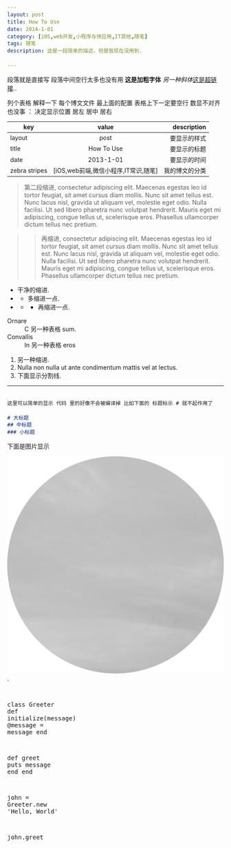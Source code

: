 ```yaml
---
layout: post
title: How To Use
date: 2014-1-01
category: [iOS,web开发,小程序与快应用,IT其他,随笔]
tags: 随笔
description: 这是一段简单的描述，但是我现在没用到.

---
```


段落就是直接写  段落中间空行太多也没有用 <strong>这是加粗字体</strong> <em>另一种斜体</em>[这是超链接](https://www.wanglizhen.xyz)..

列个表格 解释一下 每个博文文件 最上面的配置 表格上下一定要空行 数显不对齐也没事  ： 决定显示位置 居左 居中 居右

|    key        | value         | description  |
| ------------- |:-------------:| ------------:|
| layout        | post          | 要显示的样式   |
| title         | How To Use    | 要显示的标题   |
| date          | 2013-1-01     | 要显示的时间   |
| zebra stripes | [iOS,web前端,微信小程序,IT常识,随笔] | 我的博文的分类 |

> 第二段缩进, consectetur adipiscing elit. Maecenas egestas leo id tortor feugiat, sit amet cursus diam mollis. Nunc sit amet tellus est. Nunc lacus nisl, gravida ut aliquam vel, molestie eget odio. Nulla facilisi. Ut sed libero pharetra nunc volutpat hendrerit. Mauris eget mi adipiscing, congue tellus ut, scelerisque eros. Phasellus ullamcorper dictum tellus nec pretium.


>> 再缩进, consectetur adipiscing elit. Maecenas egestas leo id tortor feugiat, sit amet cursus diam mollis. Nunc sit amet tellus est. Nunc lacus nisl, gravida ut aliquam vel, molestie eget odio. Nulla facilisi. Ut sed libero pharetra nunc volutpat hendrerit. Mauris eget mi adipiscing, congue tellus ut, scelerisque eros. Phasellus ullamcorper dictum tellus nec pretium.

- 干净的缩进.
- - 多缩进一点.
- - - 再缩进一点.

<dl>
  <dt>Ornare</dt>
  <dd>C 另一种表格 sum.</dd>
  <dt>Convallis</dt>
  <dd>In 另一种表格 eros</dd>
</dl>


1. 另一种缩进.
2. Nulla non nulla ut ante condimentum mattis vel at lectus.
3. 下面显示分割线.

---


```markdown

这里可以简单的显示 代码 里的好像不会被编译掉 比如下面的 标题标示 # 就不起作用了

# 大标题
## 中标题
### 小标题

```

下面是图片显示

![图片](../assets/images/logo.png).


<div class="highlight">
<pre>

<span class="k">class</span> <span class="nc">Greeter</span>
  <span class="k">def</span> <span class="nf">initialize</span><span class="p">(</span><span class="n">message</span><span class="p">)</span>
    <span class="vi">@message</span> <span class="o">=</span> <span class="n">message</span>
  <span class="k">end</span>

  <span class="k">def</span> <span class="nf">greet</span>
    <span class="nb">puts</span> <span class="n">message</span>
  <span class="k">end</span>
<span class="k">end</span>

<span class="n">john</span> <span class="o">=</span> <span class="no">Greeter</span><span class="o">.</span><span class="n">new</span> <span class="s1">&#39;Hello, World&#39;</span>

<span class="n">john</span><span class="o">.</span><span class="n">greet</span>

</pre>
</div>

